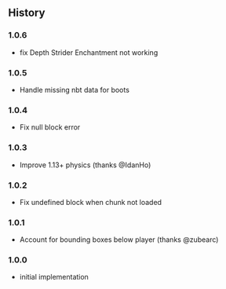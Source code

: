 ## History

### 1.0.6

* fix Depth Strider Enchantment not working

### 1.0.5

* Handle missing nbt data for boots

### 1.0.4

* Fix null block error

### 1.0.3

* Improve 1.13+ physics (thanks @IdanHo)

### 1.0.2

* Fix undefined block when chunk not loaded

### 1.0.1

* Account for bounding boxes below player (thanks @zubearc)

### 1.0.0

* initial implementation